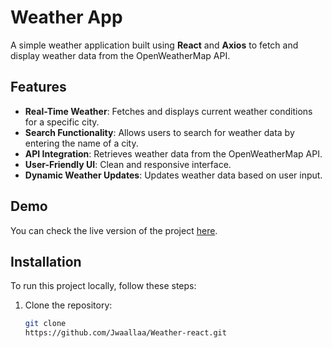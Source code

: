 # Weather App

A simple weather application built using **React** and **Axios** to fetch and display weather data from the OpenWeatherMap API.

## Features

- **Real-Time Weather**: Fetches and displays current weather conditions for a specific city.
- **Search Functionality**: Allows users to search for weather data by entering the name of a city.
- **API Integration**: Retrieves weather data from the OpenWeatherMap API.
- **User-Friendly UI**: Clean and responsive interface.
- **Dynamic Weather Updates**: Updates weather data based on user input.

## Demo

You can check the live version of the project [here](https://github.com/Jwaallaa/Weather-react).

## Installation

To run this project locally, follow these steps:

1. Clone the repository:
   ```bash
   git clone
   https://github.com/Jwaallaa/Weather-react.git
